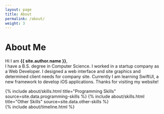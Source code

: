 ```yaml
---
layout: page
title: About
permalink: /about/
weight: 3
---
```


# **About Me**

Hi I am **{{ site.author.name }}**,<br>
I have a B.S. degree in Computer Science. I worked in a startup company as a Web Developer. I designed a web interface and site graphics and determined client needs for company site. Currently I am learning SwiftUI, a new framework to develop iOS applications. Thanks for visiting my website!

<div class="row">
{% include about/skills.html title="Programming Skills" source=site.data.programming-skills %}
{% include about/skills.html title="Other Skills" source=site.data.other-skills %}
</div>

<div class="row">
{% include about/timeline.html %}
</div>
